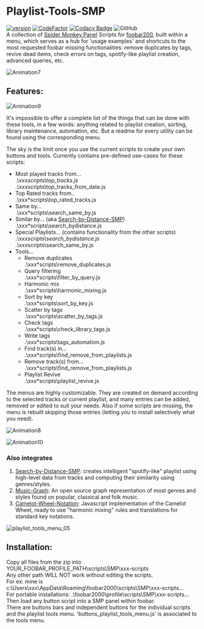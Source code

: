 # Playlist-Tools-SMP
[![version][version_badge]][changelog]
[![CodeFactor][codefactor_badge]](https://www.codefactor.io/repository/github/regorxxx/Playlist-Tools-SMP/overview/main)
[![Codacy Badge][codacy_badge]](https://www.codacy.com/gh/regorxxx/Playlist-Tools-SMP/dashboard?utm_source=github.com&amp;utm_medium=referral&amp;utm_content=regorxxx/Playlist-Tools-SMP&amp;utm_campaign=Badge_Grade)
![GitHub](https://img.shields.io/github/license/regorxxx/Playlist-Tools-SMP)  
A collection of [Spider Monkey Panel](https://theqwertiest.github.io/foo_spider_monkey_panel) Scripts for [foobar200](https://www.foobar2000.org), built within a menu, which serves as a hub for 'usage examples' and shortcuts to the most requested foobar missing functionalities: remove duplicates by tags, revive dead items, check errors on tags, spotify-like playlist creation, advanced queries, etc.

![Animation7](https://user-images.githubusercontent.com/83307074/116756221-471e8500-a9fb-11eb-96c9-2c269bf91fef.gif)

## Features: 

![Animation9](https://user-images.githubusercontent.com/83307074/116756215-44239480-a9fb-11eb-8489-b56a178c70f4.gif)

It's impossible to offer a complete list of the things that can be done with these tools, in a few words: anything related to playlist creation, sorting, library maintenance, automation, etc. But a readme for every utility can be found using the corresponding menu.

The sky is the limit once you use the current scripts to create your own buttons and tools. Currently contains pre-defined use-cases for these scripts:
* Most played tracks from...  
	.\xxx*scripts\top_tracks.js  
	.\xxx*scripts\top_tracks_from_date.js  
* Top Rated tracks from..  
	.\xxx*scripts\top_rated_tracks.js  
* Same by...  
	.\xxx*scripts\search_same_by.js
* Similar by... (aka [Search-by-Distance-SMP](https://github.com/regorxxx/Search-by-Distance-SMP/blob/main/README.md))  
	.\xxx*scripts\search_bydistance.js
* Special Playlists... (contains functionality from the other scripts)  
	.\xxx*scripts\search_bydistance.js  
	.\xxx*scripts\search_same_by.js  
* Tools...  
	* Remove duplicates  
		.\xxx*scripts\remove_duplicates.js
	* Query filtering  
		.\xxx*scripts\filter_by_query.js
	* Harmonic mix  
		.\xxx*scripts\harmonic_mixing.js
	* Sort by key  
		.\xxx*scripts\sort_by_key.js
	* Scatter by tags  
		.\xxx*scripts\scatter_by_tags.js
	* Check tags  
		.\xxx*scripts\check_library_tags.js
	* Write tags  
		.\xxx*scripts\tags_automation.js
	* Find track(s) in...  
		.\xxx*scripts\find_remove_from_playlists.js
	* Remove track(s) from...  
		.\xxx*scripts\find_remove_from_playlists.js
	* Playlist Revive  
		.\xxx*scripts\playlist_revive.js

The menus are highly customizable. They are created on demand according to the selected tracks or current playlist, and many entries can be added, removed or edited to suit your needs. Also if some scripts are missing, the menu is rebuilt skipping those entries (letting you to install selectively what you need).

![Animation8](https://user-images.githubusercontent.com/83307074/116756213-4259d100-a9fb-11eb-9452-657389977f69.gif)

![Animation10](https://user-images.githubusercontent.com/83307074/116756219-4685ee80-a9fb-11eb-80be-413f0e691dd4.gif)

### Also integrates
 1. [Search-by-Distance-SMP](https://github.com/regorxxx/Search-by-Distance-SMP): creates intelligent "spotify-like" playlist using high-level data from tracks and computing their similarity using genres/styles.
 2. [Music-Graph](https://github.com/regorxxx/Music-Graph): An open source graph representation of most genres and styles found on popular, classical and folk music.
 3. [Camelot-Wheel-Notation](https://github.com/regorxxx/Camelot-Wheel-Notation): Javascript implementation of the Camelot Wheel, ready to use "harmonic mixing" rules and translations for standard key notations.

![playlist_tools_menu_05](https://user-images.githubusercontent.com/83307074/116759000-cebac280-aa00-11eb-8a81-9a450e13205a.gif)

## Installation: 
Copy all files from the zip into YOUR_FOOBAR_PROFILE_PATH\scripts\SMP\xxx-scripts  
Any other path WILL NOT work without editing the scripts.  
For ex: mine is c:\Users\xxx\AppData\Roaming\foobar2000\scripts\SMP\xxx-scripts\...  
For portable installations: .\foobar2000\profile\scripts\SMP\xxx-scripts\...  
Then load any button script into a SMP panel within foobar.  
There are buttons bars and independent buttons for the individual scripts and the playlist tools menu. 'buttons_playlist_tools_menu.js' is associated to the tools menu.

[changelog]: CHANGELOG.md
[version_badge]: https://img.shields.io/github/release/regorxxx/SPlaylist-Tools-SMP.svg
[codacy_badge]: https://api.codacy.com/project/badge/Grade/e04be28637dd40d99fae7bd92f740677
[codefactor_badge]: https://www.codefactor.io/repository/github/regorxxx/Playlist-Tools-SMP/badge/main